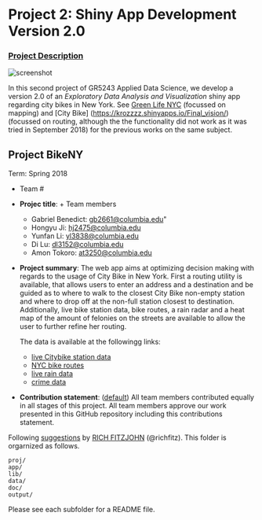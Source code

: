 # Project 2: Shiny App Development Version 2.0

### [Project Description](doc/project2_desc.md)

![screenshot](doc/screenshot2.png)

In this second project of GR5243 Applied Data Science, we develop a version 2.0 of an *Exploratory Data Analysis and Visualization* shiny app regarding city bikes in New York. See [Green Life NYC](https://wct2112.shinyapps.io/greenlivingnewyork/) (focussed on mapping) and [City Bike] (https://krozzzz.shinyapps.io/Final_vision/) (focussed on routing, although the the functionality did not work as it was tried in September 2018) for the previous works on the same subject. 

## Project BikeNY 
Term: Spring 2018

+ Team #
+ **Projec title**: + Team members
	 + Gabriel Benedict: gb2661@columbia.edu"
   + Hongyu Ji: hj2475@columbia.edu
   + Yunfan Li: yl3838@columbia.edu
   + Di Lu: dl3152@columbia.edu
   + Amon Tokoro: at3250@columbia.edu

+ **Project summary**: The web app aims at optimizing decision making with regards to the usage of City Bike in New York. First a routing utility is available, that allows users to enter an address and a destination and be guided as to where to walk to the closest City Bike non-empty station and where to drop off at the non-full station closest to destination. Additionally, live bike station data, bike routes, a rain radar and a heat map of the amount of felonies on the streets are available to allow the user to further refine her routing.

  The data is available at the followingg links:
  + [live Citybike station data](https://www.citibikenyc.com/system-data)
  + [NYC bike routes](http://www.nyc.gov/html/dot/html/about/datafeeds.shtml)
  + [live rain data](http://mesonet.agron.iastate.edu)
  + [crime data]()

+ **Contribution statement**: ([default](doc/a_note_on_contributions.md)) All team members contributed equally in all stages of this project. All team members approve our work presented in this GitHub repository including this contributions statement. 

Following [suggestions](http://nicercode.github.io/blog/2013-04-05-projects/) by [RICH FITZJOHN](http://nicercode.github.io/about/#Team) (@richfitz). This folder is orgarnized as follows.

```
proj/
app/
lib/
data/
doc/
output/
```

Please see each subfolder for a README file.

